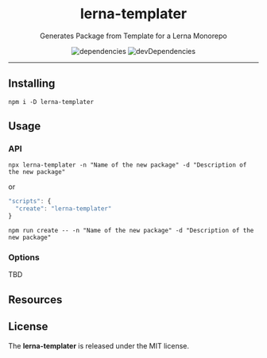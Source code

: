 <h1 align="center">lerna-templater</h1>
<p align="center">Generates Package from Template for a Lerna Monorepo</p>
<p align="center">
  <img src="https://david-dm.org/rdarida/lerna-templater/status.svg" alt="dependencies">
  <img src="https://david-dm.org/rdarida/lerna-templater/dev-status.svg" alt="devDependencies">
</p>
<hr>

## Installing
```
npm i -D lerna-templater
```

## Usage
### API
```
npx lerna-templater -n "Name of the new package" -d "Description of the new package"
```

or

```javascript
"scripts": {
  "create": "lerna-templater"
}
```

```
npm run create -- -n "Name of the new package" -d "Description of the new package"
```

### Options
TBD

## Resources

## License
The **lerna-templater** is released under the MIT license.
